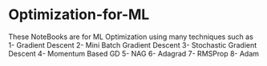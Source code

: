 # Optimization-for-ML

These NoteBooks are for ML Optimization using many techniques
such as 
1- Gradient Descent
2- Mini Batch Gradient Descent
3- Stochastic Gradient Descent
4- Momentum Based GD
5- NAG
6- Adagrad
7- RMSProp
8- Adam
